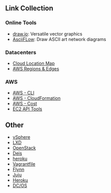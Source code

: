 ## Link Collection

### Online Tools

- [draw.io](https://draw.io): Versatile vector graphics
- [AsciiFLow](https://asciiflow.com/): Draw ASCII art network diagrams

### Datacenters

- [Cloud Location Map](https://www.cloudinfrastructuremap.com/#/)
- [AWS Regions & Edges](https://aws.amazon.com/about-aws/global-infrastructure/regions_az/)

### AWS

- [AWS - CLI](https://github.com/toddm92/aws/wiki/AWS-CLI-Cheat-Sheet)
- [AWS - CloudFormation](https://docs.aws.amazon.com/cli/latest/reference/cloudformation/index.html)
- [AWS - Cost](https://blog.copper.io/aws-cost-cheat-sheet-2/)
- [EC2 API Tools](http://ricostacruz.com/cheatsheets/ec2.html)

## Other

- [vSphere](http://jungar.net/vmwarecheatsheet.html)
- [LXD](https://insights.ubuntu.com/2015/03/20/installing-lxd-and-the-command-line-tool/)
- [OpenStack](http://docs.openstack.org/user-guide/cli_cheat_sheet.html)
- [Deis](http://ricostacruz.com/cheatsheets/deis.html)
- [heroku](http://ricostacruz.com/cheatsheets/heroku.html)
- [Vagrantfile](http://ricostacruz.com/cheatsheets/vagrantfile.html)
- [Flynn](http://ricostacruz.com/cheatsheets/flynn.html)
- [Juju](https://github.com/juju/cheatsheet)
- [Heroku](http://ruten.ca/2012/02/15/heroku-cheatsheet-useful-heroku-commands-reference/)
- [DC/OS](https://docs.mesosphere.com/1.11/cli/command-reference/)

